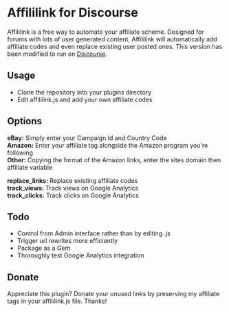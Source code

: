 Affililink for Discourse
====================

Affililink is a free way to automate your affiliate scheme. Designed for forums with lots of user generated content, Affililink will automatically add affiliate codes and even replace existing user posted ones.
This version has been modified to run on [Discourse][1].

Usage
-----
 - Clone the repository into your plugins directory
 - Edit affililink.js and add your own affiliate codes

Options
-------
**eBay:** Simply enter your Campaign Id and Country Code  
**Amazon:** Enter your affiliate tag alongside the Amazon program you're following  
**Other:** Copying the format of the Amazon links, enter the sites domain then affiliate variable

**replace_links:** Replace existing affiliate codes  
**track_views:** Track views on Google Analytics  
**track_clicks:** Track clicks on Google Analytics  

Todo
----
 - Control from Admin interface rather than by editing .js
 - Trigger url rewrites more efficiently
 - Package as a Gem
 - Thoroughly test Google Analytics integration

Donate
------
Appreciate this plugin? Donate your unused links by preserving my affiliate tags in your affililink.js file. Thanks!

  [1]: http://www.discourse.org/